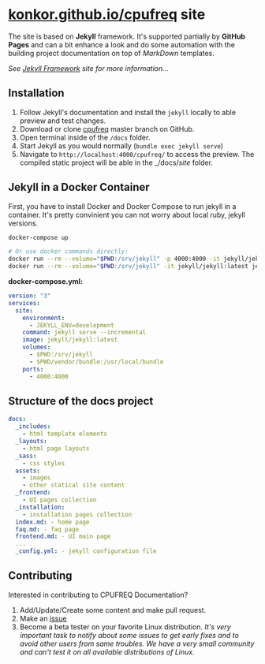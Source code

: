 # [konkor.github.io/cpufreq](https://konkor.github.io/cpufreq/) site

The site is based on **Jekyll** framework. It's supported partially by **GitHub Pages** and can a bit enhance a look and do some automation with the building project documentation on top of _MarkDown_ templates.

_See [Jekyll Framework](https://jekyllrb.com/) site for more information..._

## Installation

1. Follow Jekyll's documentation and install the `jekyll` locally to able preview and test changes.
2. Download or clone [cpufreq](https://github.com/konkor/cpufreq) master branch on GitHub.
3. Open terminal inside of the `/docs` folder.
4. Start Jekyll as you would normally (`bundle exec jekyll serve`)
5. Navigate to `http://localhost:4000/cpufreq/` to access the preview. The compiled static project will be able in the _/docs/_site_ folder.

## Jekyll in a Docker Container

First, you have to install Docker and Docker Compose to run jekyll in a container. It's pretty convinient you can not worry about local ruby, jekyll versions.
```sh
docker-compose up

# Or use docker commands directly:
docker run --rm --volume="$PWD:/srv/jekyll" -p 4000:4000 -it jekyll/jekyll:latest jekyll serve
docker run --rm --volume="$PWD:/srv/jekyll" -it jekyll/jekyll:latest jekyll build
```
**docker-compose.yml:**
```yml
version: "3"
services:
  site:
    environment:
      - JEKYLL_ENV=development
    command: jekyll serve --incremental
    image: jekyll/jekyll:latest
    volumes:
      - $PWD:/srv/jekyll
      - $PWD/vendor/bundle:/usr/local/bundle
    ports:
      - 4000:4000
```


## Structure of the docs project

``` yaml
docs:
  _includes:
    - html template elements
  _layouts:
    - html page layouts
  _sass:
    - css styles
  assets:
    - images
    - other statical site content
  _frontend:
    - UI pages collection
  _installation:
    - installation pages collection
  index.md: - home page
  faq.md: - faq page
  frontend.md: - UI main page
  ...
  _config.yml: - jekyll configuration file
```

## Contributing

Interested in contributing to CPUFREQ Documentation?
1. Add/Update/Create some content and make pull request.
2. Make an [issue](https://github.com/konkor/cpufreq/issues)
3. Become a beta tester on your favorite Linux distribution. _It's very important task to notify about some issues to get early fixes and to avoid other users from same troubles. We have a very small community and can't test it on all available distributions of Linux._
